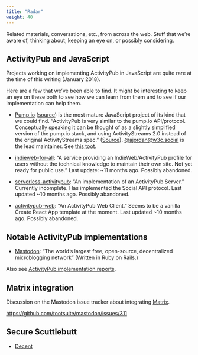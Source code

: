 ```yaml
---
title: "Radar"
weight: 40
---
```


Related materials, conversations, etc., from across the web. Stuff that we’re aware of, thinking about, keeping an eye on, or possibly considering.

## ActivityPub and JavaScript

Projects working on implementing ActivityPub in JavaScript are quite rare at the time of this writing (January 2018).

Here are a few that we’ve been able to find. It might be interesting to keep an eye on these both to see how we can learn from them and to see if our implementation can help them.

  * [Pump.io](http://pump.io) ([source](https://github.com/pump-io/pump.io)) is the most mature JavaScript project of its kind that we could find. “ActivityPub is very similar to the pump.io API/protocol. Conceptually speaking it can be thought of as a slightly simplified version of the pump.io stack, and using ActivityStreams 2.0 instead of the original ActivityStreams spec.” ([Source](https://github.com/w3c/activitypub/issues/228#issuecomment-308979185)). [@ajordan@w3c.social](https://w3c.social/@ajordan) is the lead maintainer. See [this toot](https://w3c.social/users/ajordan/updates/528).

  * [indieweb-for-all](https://github.com/evanminto/indie-web-for-all): “A service providing an IndieWeb/ActivityPub profile for users without the technical knowledge to maintain their own site. Not yet ready for public use.” Last update: ~11 months ago. Possibly abandoned.

  * [serverless-activitypub](https://github.com/brooksn/serverless-activitypub): “An implementation of an ActivityPub Server.” Currently incomplete. Has implemented the Social API protocol. Last updated ~10 months ago. Possibly abandoned.

  * [activitypub-web](https://github.com/brooksn/activitypub-web): “An ActivityPub Web Client.” Seems to be a vanilla Create React App template at the moment. Last updated ~10 months ago. Possibly abandoned.

## Notable ActivityPub implementations

  * [Mastodon](https://joinmastodon.org): “The world’s largest free, open-source, decentralized microblogging network” (Written in Ruby on Rails.)

Also see [ActivityPub implementation reports](https://activitypub.rocks/implementation-report/).

## Matrix integration

Discussion on the Mastodon issue tracker about integrating [Matrix](https://matrix.org).

https://github.com/tootsuite/mastodon/issues/311

## Secure Scuttlebutt

  * [Decent](http://gwenbell.com)
